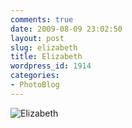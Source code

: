 ```yaml
---
comments: true
date: 2009-08-09 23:02:50
layout: post
slug: elizabeth
title: Elizabeth
wordpress_id: 1914
categories:
- PhotoBlog
---
```


![Elizabeth](http://ryanfitzer.com/main/wp-content/uploads/2009/08/DSC_0060.jpg)
